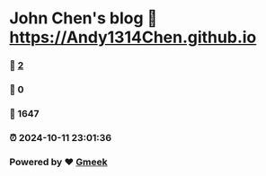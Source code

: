 # John Chen's blog :link: https://Andy1314Chen.github.io 
### :page_facing_up: [2](https://Andy1314Chen.github.io/tag.html) 
### :speech_balloon: 0 
### :hibiscus: 1647 
### :alarm_clock: 2024-10-11 23:01:36 
### Powered by :heart: [Gmeek](https://github.com/Meekdai/Gmeek)
